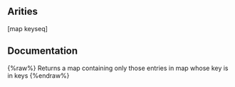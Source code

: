 ## Arities
[map keyseq]

## Documentation
{%raw%}
Returns a map containing only those entries in map whose key is in keys
{%endraw%}
